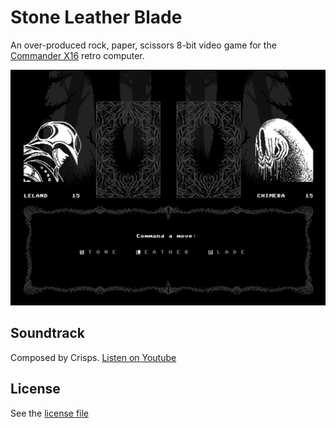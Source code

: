 # Stone Leather Blade
An over-produced rock, paper, scissors 8-bit video game for the [Commander X16](https://www.commanderx16.com/) retro computer.

![SLB Screenshot 1](./gameplay_sm.jpg)

## Soundtrack
Composed by Crisps. [Listen on Youtube](https://youtu.be/paAPXD5II4s?si=JJ_p_WyMJKwKPGI3)

## License
See the [license file](./license.md)